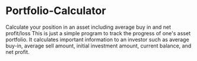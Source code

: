 # Portfolio-Calculator
Calculate your position in an asset including average buy in and net profit/loss
This is just a simple program to track the progress of one's asset portfolio. It calculates important information to an investor such as average buy-in, 
average sell amount, initial investment amount, current balance, and net profit. 
